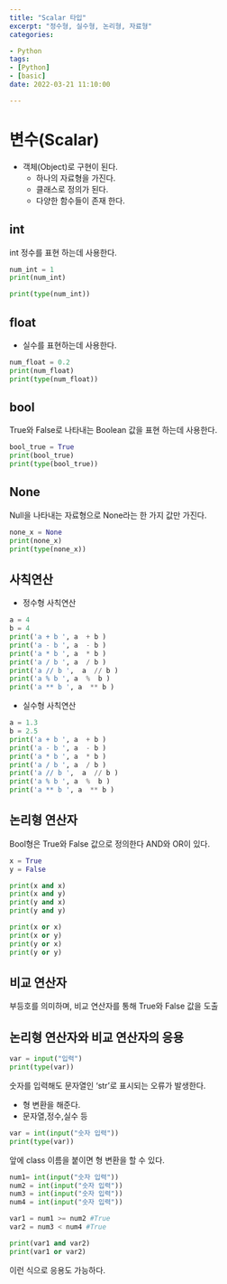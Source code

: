 ```yaml
---
title: "Scalar 타입"
excerpt: "정수형, 실수형, 논리형, 자료형"
categories: 

- Python
tags: 
- [Python]
- [basic]
date: 2022-03-21 11:10:00

---
```


# 변수(Scalar)

- 객체(Object)로 구현이 된다.
    - 하나의 자료형을 가진다.
    - 클래스로 정의가 된다.
    - 다양한 함수들이 존재 한다.

## int

int 정수를 표현 하는데 사용한다.

```python
num_int = 1
print(num_int)

print(type(num_int))
```

## float

- 실수를 표현하는데 사용한다.

```python
num_float = 0.2
print(num_float)
print(type(num_float))
```

## bool

True와 False로 나타내는 Boolean 값을 표현 하는데 사용한다.

```python
bool_true = True
print(bool_true)
print(type(bool_true))
```

## None

Null을 나타내는 자료형으로 None라는 한 가지 값만 가진다.

```python
none_x = None
print(none_x)
print(type(none_x))
```

## 사칙연산

* 정수형 사칙연산

```python
a = 4
b = 4
print('a + b ', a  + b )
print('a - b ', a  - b )
print('a * b ', a  * b )
print('a / b ', a  / b )
print('a // b ',  a  // b )
print('a % b ', a  %  b )
print('a ** b ', a  ** b )
```

* 실수형 사칙연산

```python
a = 1.3
b = 2.5
print('a + b ', a  + b )
print('a - b ', a  - b )
print('a * b ', a  * b )
print('a / b ', a  / b )
print('a // b ',  a  // b )
print('a % b ', a  %  b )
print('a ** b ', a  ** b )
```

## 논리형 연산자

Bool형은 True와 False 값으로 정의한다 AND와 OR이 있다.

```python
x = True
y = False

print(x and x)
print(x and y)
print(y and x)
print(y and y)

print(x or x) 
print(x or y) 
print(y or x)
print(y or y)
```

## 비교 연산자

부등호를 의미하며, 비교 연산자를 통해 True와 False 값을 도출

## 논리형 연산자와 비교 연산자의 응용

```python
var = input("입력")
print(type(var))
```

숫자를 입력해도 문자열인 ‘str’로 표시되는 오류가 발생한다.

- 형 변환을 해준다.
- 문자열,정수,실수 등

```python
var = int(input("숫자 입력"))
print(type(var))
```

앞에 class 이름을 붙이면 형 변환을 할 수 있다.

```python
num1= int(input("숫자 입력"))
num2 = int(input("숫자 입력"))
num3 = int(input("숫자 입력"))
num4 = int(input("숫자 입력"))

var1 = num1 >= num2 #True
var2 = num3 < num4 #True

print(var1 and var2)
print(var1 or var2) 
```

이런 식으로 응용도 가능하다.

